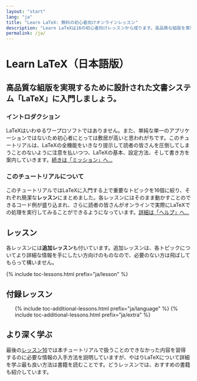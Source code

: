 ```yaml
---
layout: "start"
lang: "ja"
title: "Learn LaTeX: 無料の初心者向けオンラインレッスン"
description: "Learn LaTeXは16の初心者向けレッスンから成ります。高品質な組版を実現するために設計された文書システム「LaTeX」に入門しましょう。"
permalink: /ja/
---
```


# Learn LaTeX（日本語版）

<h2 class="heading__introduction">高品質な組版を実現するために設計された文書システム「LaTeX」に入門しましょう。</h2>

<div class="text-columns">
  <section>
    <h3  class="text-columns__heading">イントロダクション</h3>
      <p>LaTeXはいわゆるワープロソフトではありません。また、単純な単一のアプリケーションではないため初心者にとっては敷居が高いと思われがちです。このチュートリアルは、LaTeXの全機能をいきなり提示して読者の皆さんを圧倒してしまうことのないように注意を払いつつ、LaTeXの基本、設定方法、そして書き方を案内していきます。<a href="./mission">続きは「ミッション」へ&hellip;</a></p>
  </section>
  <section>
    <h3 class="text-columns__heading">このチュートリアルについて</h3>
      <p>このチュートリアルではLaTeXに入門する上で重要なトピックを16個に絞り、それぞれ簡潔な<strong>レッスン</strong>にまとめました。各レッスンにはそのまま動かすことのできるコード例が盛り込まれ、さらに読者の皆さんがオンラインで実際にLaTeXでの処理を実行してみることができるようになっています。<a href="./help#examples">詳細は「ヘルプ」へ&hellip;</a></p>
  </section>
</div>

<h2 class="heading__toc" id="toc">レッスン</h2>

<p class="paragraph__toc">各レッスンには<strong>追加レッスン</strong>も付いています。追加レッスンは、各トピックについてより詳細な情報を手にしたい方向けのものなので、必要のない方は飛ばしてもらって構いません。</p>

{% include toc-lessons.html prefix="ja/lesson" %}

<h2 class="heading__toc">付録レッスン</h2>
<ul class="lessons-toc">
  {% include toc-additional-lessons.html prefix="ja/language" %}
  {% include toc-additional-lessons.html prefix="ja/extra" %}
</ul>

## より深く学ぶ

最後の[レッスン16](./lesson-16)では本チュートリアルで扱うことのできなかった内容を習得するのに必要な情報の入手方法を説明していますが、やはりLaTeXについて詳細を学ぶ最も良い方法は書籍を読むことです。どうレッスンでは、おすすめの書籍も紹介しています。
